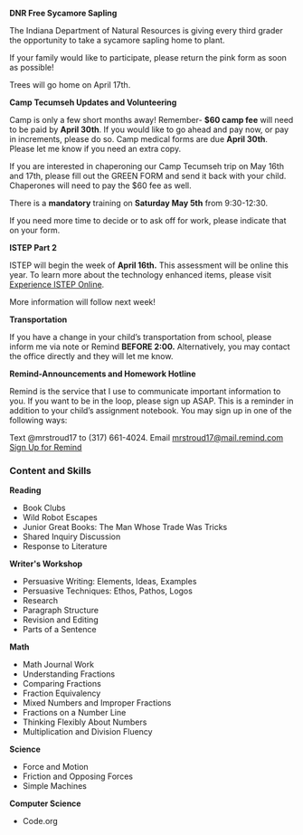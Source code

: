 **DNR Free Sycamore Sapling**

The Indiana Department of Natural Resources is giving every third grader the opportunity to take a sycamore sapling home to plant. 

If your family would like to participate, please return the pink form as soon as possible!

Trees will go home on April 17th. 

**Camp Tecumseh Updates and Volunteering**

Camp is only a few short months away! Remember- **$60 camp fee** will need to be paid by **April 30th**. If you would like to go ahead and pay now, or pay in increments, please do so.  Camp medical forms are due **April 30th**. Please let me know if you need an extra copy.

If you are interested in chaperoning our Camp Tecumseh trip on May 16th and 17th, please fill out the GREEN FORM and send it back with your child. Chaperones will need to pay the $60 fee as well. 

There is a **mandatory** training on **Saturday May 5th** from 9:30-12:30.

If you need more time to decide or to ask off for work, please indicate that on your form.

**ISTEP Part 2**

ISTEP will begin the week of **April 16th.** This assessment will be online this year. To learn more about the technology enhanced items, please visit [Experience ISTEP Online](http://download.pearsonaccessnext.com/in/in-practicetest.html?links=1). 

More information will follow next week!

**Transportation**

If you have a change in your child’s transportation from school, please inform me via note or Remind **BEFORE 2:00.** Alternatively, you may contact the office directly and they will let me know.

**Remind-Announcements and Homework Hotline**

Remind is the service that I use to communicate important information to you. If you want to be in the loop, please sign up ASAP. This is a reminder in addition to your child’s assignment notebook. You may sign up in one of the following ways:

Text @mrstroud17 to (317) 661-4024.
Email mrstroud17@mail.remind.com
[Sign Up for Remind](https://remind.com/join/mrstroud17 "Sign Up for Remind")

### Content and Skills

**Reading**
* Book Clubs
* Wild Robot Escapes
* Junior Great Books: The Man Whose Trade Was Tricks
* Shared Inquiry Discussion
* Response to Literature

**Writer's Workshop** 
* Persuasive Writing: Elements, Ideas, Examples
* Persuasive Techniques: Ethos, Pathos, Logos
* Research
* Paragraph Structure
* Revision and Editing
* Parts of a Sentence

**Math**
* Math Journal Work
* Understanding Fractions
* Comparing Fractions
* Fraction Equivalency
* Mixed Numbers and Improper Fractions
* Fractions on a Number Line
* Thinking Flexibly About Numbers
* Multiplication and Division Fluency

**Science**
* Force and Motion
* Friction and Opposing Forces
* Simple Machines

**Computer Science**
* Code.org
